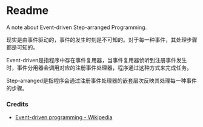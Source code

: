 # Readme
A note about Event-driven Step-arranged Programming.

现实是由事件驱动的，事件的发生时刻是不可知的。对于每一种事件，其处理步骤都是可知的。

Event-driven是指程序中存在事件复用器，当事件复用器侦听到注册事件发生时，事件分用器会调用对应的注册事件处理器，程序通过这种方式来完成任务。

Step-arranged是指程序会通过注册事件处理器的嵌套层次反映其处理每一种事件的步骤。

### Credits
- [Event-driven programming - Wikipedia](https://en.wikipedia.org/wiki/Event-driven_programming)

